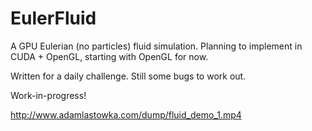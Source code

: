# EulerFluid

A GPU Eulerian (no particles) fluid simulation. Planning to implement in CUDA + OpenGL, starting with OpenGL for now.

Written for a daily challenge. Still some bugs to work out.

Work-in-progress!

http://www.adamlastowka.com/dump/fluid_demo_1.mp4

